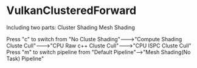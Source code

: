 # VulkanClusteredForward
Including two parts:
  Cluster Shading
  Mesh Shading
  
Press "c" to switch from "No Cluste Shading"--->"Compute Shading Cluste Cull"--->"CPU Raw c++ Cluste Cull"--->"CPU ISPC Cluste Cull"
Press "m" to switch pipeline from "Default Pipeline"-->"Mesh Shading(No Task) Pipeline"
